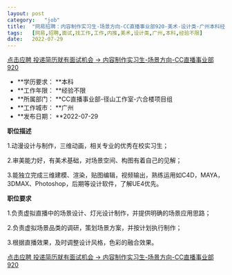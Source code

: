 ```yaml
---
layout:	post
category:	"job"
title:	"网易招聘：内容制作实习生-场景方向-CC直播事业部920-美术-设计类-广州本科经验不限"
tags:	[网易,招聘,面试,找工作,工作,内推,美术,设计类,广州,本科,经验不限]
date:	2022-07-29
---
```


[点击应聘 投递简历就有面试机会 ->  内容制作实习生-场景方向-CC直播事业部920](http://mobile.bole.netease.com/bole/boleDetail?id=37806&employeeId=346f03c3cda5f04c&key=all)



- **学历要求： **本科
- **工作年限： **经验不限
- **所属部门： **CC直播事业部-径山工作室-六合楼项目组
- **工作城市： **广州
- **发布日期： **2022-07-29



**职位描述**

1.动漫设计与制作，三维动画，相关专业的优秀在校实习生；

2.审美能力好，有美术基础，对场景空间、构图有着自己的见解；

3.能独立完成三维建模、渲染，贴图编辑，视频输出，熟练运用如C4D，MAYA，3DMAX、Photoshop，后期等设计软件，了解UE4优先。



**职位要求**

1.负责虚拟直播中的场景设计、灯光设计制作，并提供明确的场景应用思路；

2.负责虚拟场景品类的调研，策划场景方案，并按计划执行制作；

3.根据直播效果，及时调整设计风格，色彩的融合效果。



[点击应聘 投递简历就有面试机会 ->  内容制作实习生-场景方向-CC直播事业部920](http://mobile.bole.netease.com/bole/boleDetail?id=37806&employeeId=346f03c3cda5f04c&key=all)